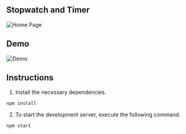 ## Stopwatch and Timer

![Home Page](https://github.com/lalitsheoran/p-projects/blob/master/Stopwatch%and%Timer/references/home.png)

## Demo

![Demo](https://i.imgur.com/5o2vNJd.gif)

## Instructions

1. Install the necessary dependencies.

```
npm install
```

2. To start the development server, execute the following command.

```
npm start
```





